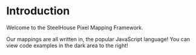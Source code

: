 # Introduction

Welcome to the SteelHouse Pixel Mapping Framework.

Our mappings are all written in, the popular JavaScript language! You can view code examples in the dark area to the right!
